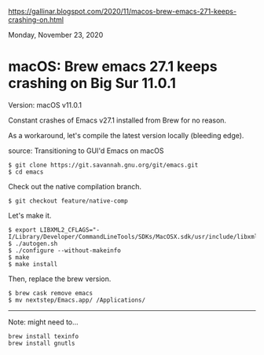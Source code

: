 <https://gallinar.blogspot.com/2020/11/macos-brew-emacs-271-keeps-crashing-on.html>

Monday, November 23, 2020

# macOS: Brew emacs 27.1 keeps crashing on Big Sur 11.0.1 #

Version: macOS v11.0.1

Constant crashes of Emacs v27.1 installed from Brew for no reason.

As a workaround, let's compile the latest version locally (bleeding edge).

source: Transitioning to GUI'd Emacs on macOS

    $ git clone https://git.savannah.gnu.org/git/emacs.git
    $ cd emacs

Check out the native compilation branch.

    $ git checkout feature/native-comp

Let's make it.

    $ export LIBXML2_CFLAGS="-I/Library/Developer/CommandLineTools/SDKs/MacOSX.sdk/usr/include/libxml2"
    $ ./autogen.sh
    $ ./configure --without-makeinfo
    $ make
    $ make install

Then, replace the brew version.

    $ brew cask remove emacs
    $ mv nextstep/Emacs.app/ /Applications/

------

Note: might need to...

    brew install texinfo
    brew install gnutls
